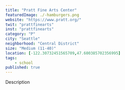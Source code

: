 ```yaml
---
title: "Pratt Fine Arts Center"
featuredImage: ./-hamburgers.png
website: "https://www.pratt.org/"
twit: "prattfinearts"
inst: "prattfinearts"
category: "P"
city: "Seattle"
neighborhood: "Central District"
size: "Medium (11-40)"
location: [-122.30732451565709,47.600385702356995]
tags:
    - school
published: true
---
```


Description
